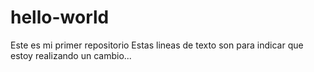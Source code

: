 # hello-world
Este es mi primer repositorio
Estas lineas de texto son para indicar que estoy realizando un cambio...
